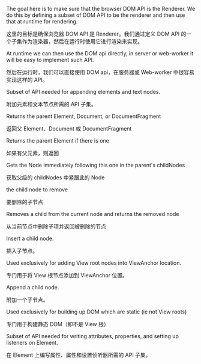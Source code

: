 The goal here is to make sure that the browser DOM API is the Renderer.
We do this by defining a subset of DOM API to be the renderer and then
use that at runtime for rendering.

这里的目标是确保浏览器 DOM API 是 Renderer。我们通过定义 DOM API
的一个子集作为渲染器，然后在运行时使用它进行渲染来实现。

At runtime we can then use the DOM api directly, in server or web-worker
it will be easy to implement such API.

然后在运行时，我们可以直接使用 DOM api，在服务器或 Web-worker 中很容易实现这样的 API。

Subset of API needed for appending elements and text nodes.

附加元素和文本节点所需的 API 子集。

Returns the parent Element, Document, or DocumentFragment

返回父 Element、Document 或 DocumentFragment

Returns the parent Element if there is one

如果有父元素，则返回

Gets the Node immediately following this one in the parent's childNodes

获取父级的 childNodes 中紧跟此的 Node

the child node to remove

要删除的子节点

Removes a child from the current node and returns the removed node

从当前节点中删除子项并返回被删除的节点

Insert a child node.

插入子节点。

Used exclusively for adding View root nodes into ViewAnchor location.

专门用于将 View 根节点添加到 ViewAnchor 位置。

Append a child node.

附加一个子节点。

Used exclusively for building up DOM which are static \(ie not View roots\)

专门用于构建静态 DOM（即不是 View 根）

Subset of API needed for writing attributes, properties, and setting up
listeners on Element.

在 Element 上编写属性、属性和设置侦听器所需的 API 子集。